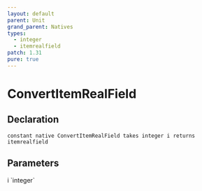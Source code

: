 ```yaml
---
layout: default
parent: Unit
grand_parent: Natives
types:
  - integer
  - itemrealfield
patch: 1.31
pure: true
---
```


# ConvertItemRealField

## Declaration

```
constant native ConvertItemRealField takes integer i returns itemrealfield
```

## Parameters
<dl>
  <dt>i `integer`</dt>
  <dd></dd>
</dl>